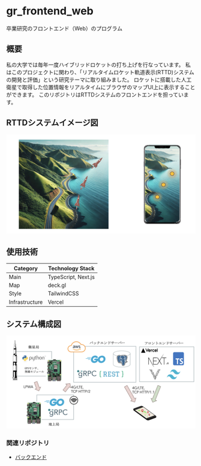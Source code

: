 # gr_frontend_web
卒業研究のフロントエンド（Web）のプログラム

## 概要
私の大学では毎年一度ハイブリッドロケットの打ち上げを行なっています。
私はこのプロジェクトに関わり、「リアルタイムロケット軌道表示(RTTD)システムの開発と評価」という研究テーマに取り組みました。
ロケットに搭載した人工衛星で取得した位置情報をリアルタイムにブラウザのマップUI上に表示することができます。
このリポジトリはRTTDシステムのフロントエンドを担っています。

## RTTDシステムイメージ図

![RTTDシステムイメージ図](/docs/image/sys-image.png)

## 使用技術

| Category          | Technology Stack             |
| ----------------- | ---------------------------- |
| Main              | TypeScript, Next.js          |
| Map               | deck.gl                      |
| Style             | TailwindCSS                  |
| Infrastructure    | Vercel                       |

## システム構成図

![システム構成図](/docs/image/sys-arch.png)

### 関連リポジトリ
- [バックエンド](https://github.com/To-ge/gr_backend_go)
